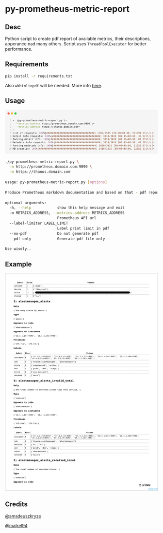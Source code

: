 # py-prometheus-metric-report

## Desc

Python script to create pdf report of available metrics, their descriptions, apperance nad many others.
Script uses `ThreadPoolExecutor` for better performance.

## Requirements

```bash
pip install -r requirements.txt
```

Also `wkhtmltopdf` will be needed. More info [here](https://github.com/JazzCore/python-pdfkit).

## Usage

![Runtime](/examples/runtime.png)

```bash
./py-prometheus-metric-report.py \
  -m http://prometheus.domain.com:9090 \
  -m https://thanos.domain.com

usage: py-prometheus-metric-report.py [options]

Produce Prometheus markdown documentation and based on that - pdf report.

optional arguments:
  -h, --help            show this help message and exit
  -m METRICS_ADDRESS, --metrics-address METRICS_ADDRESS
                        Prometheus API url
  --label-limiter LABEL_LIMIT
                        Label print limit in pdf
  --no-pdf              Do not generate pdf
  --pdf-only            Generate pdf file only

Use wisely..
```

## Example
![Sample page](/examples/example.png)

## Credits

[@amadeuszkryze](https://github.com/amadeuszkryze)

[@majkel94](https://github.com/majkel94)
